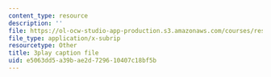 ```yaml
---
content_type: resource
description: ''
file: https://ol-ocw-studio-app-production.s3.amazonaws.com/courses/res-6-012-introduction-to-probability-spring-2018/e5063dd5a39bae2d729610407c18bf5b_YenDB3yOfDc.srt
file_type: application/x-subrip
resourcetype: Other
title: 3play caption file
uid: e5063dd5-a39b-ae2d-7296-10407c18bf5b
---
```

